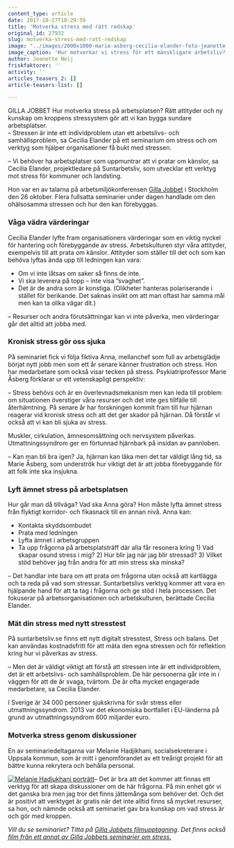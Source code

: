 ```yaml
---
content_type: article
date: 2017-10-27T10:29:59
title: 'Motverka stress med rätt redskap'
original_id: 27932
slug: motverka-stress-med-ratt-redskap
image: "../images/2000x1000-marie-asberg-cecilia-elander-foto-jeanette-neij.jpg"
image_caption: 'Hur motverkar vi stress för ett mänskligare arbetsliv? Det pratade Marie Åsberg och Cecilia Elander om på konferensen Gilla Jobbet. '
author: Jeanette Neij
friskfaktorer: ''
activity: ''
articles_teasers_2: []
article-teasers-list: []

---
```


GILLA JOBBET Hur motverka stress på arbetsplatsen? Rätt attityder och ny kunskap om kroppens stressystem gör att vi kan bygga sundare arbetsplatser.  
– Stressen är inte ett individproblem utan ett arbetslivs- och samhällsproblem, sa Cecilia Elander på ett seminarium om stress och om verktyg som hjälper organisationer få bukt med stressen.

– Vi behöver ha arbetsplatser som uppmuntrar att vi pratar om känslor, sa Cecilia Elander, projektledare på Suntarbetsliv, som utvecklar ett verktyg mot stress för kommuner och landsting.

Hon var en av talarna på arbetsmiljökonferensen [Gilla Jobbet](http://gillajobbet.se/) i Stockholm den 26 oktober. Flera fullsatta seminarier under dagen handlade om den ohälsosamma stressen och hur den kan förebyggas.

### Våga vädra värderingar

Cecilia Elander lyfte fram organisationers värderingar som en viktig nyckel för hantering och förebyggande av stress. Arbetskulturen styr våra attityder, exempelvis till att prata om känslor. Attityder som ställer till det och som kan behöva lyftas ända upp till ledningen kan vara:

*   Om vi inte låtsas om saker så finns de inte.
*   Vi ska leverera på topp – inte visa ”svaghet”.
*   Det är de andra som är konstiga. (Olikheter hanteras polariserande i stället för berikande. Det saknas insikt om att man oftast har samma mål men kan ta olika vägar dit.)

– Resurser och andra förutsättningar kan vi inte påverka, men värderingar går det alltid att jobba med.

### Kronisk stress gör oss sjuka

På seminariet fick vi följa fiktiva Anna, mellanchef som full av arbetsglädje börjat nytt jobb men som ett år senare känner frustration och stress. Hon har medarbetare som också visar tecken på stress. Psykiatriprofessor Marie Åsberg förklarar ur ett vetenskapligt perspektiv:

– Stress behövs och är en överlevnadsmekanism men kan leda till problem om situationen överstiger våra resurser och det inte ges tillfälle till återhämtning. På senare år har forskningen kommit fram till hur hjärnan reagerar vid kronisk stress och att det ger skador på hjärnan. Då förstår vi också att vi kan bli sjuka av stress.

Muskler, cirkulation, ämnesomsättning och nervsystem påverkas. Utmattningssyndrom ger en förtunnad hjärnbark på insidan av pannloben.

– Kan man bli bra igen? Ja, hjärnan kan läka men det tar väldigt lång tid, sa Marie Åsberg, som underströk hur viktigt det är att jobba förebyggande för att folk inte ska insjukna.

### Lyft ämnet stress på arbetsplatsen

Hur går man då tillväga? Vad ska Anna göra? Hon måste lyfta ämnet stress från flyktigt korridor- och fikasnack till en annan nivå. Anna kan:

*   Kontakta skyddsombudet
*   Prata med ledningen
*   Lyfta ämnet i arbetsgruppen
*   Ta upp frågorna på arbetsplatsträff där alla får resonera kring 1) Vad skapar osund stress i mig? 2) Hur blir jag när jag blir stressad? 3) Vilket stöd behöver jag från andra för att min stress ska minska?

– Det handlar inte bara om att prata om frågorna utan också att kartlägga och ta reda på vad som stressar. Suntarbetslivs verktyg kommer att vara en hjälpande hand för att ta tag i frågorna och ge stöd i hela processen. Det fokuserar på arbetsorganisationen och arbetskulturen, berättade Cecilia Elander.

### Mät din stress med nytt stresstest

På suntarbetsliv.se finns ett nytt digitalt stresstest, Stress och balans. Det kan användas kostnadsfritt för att mäta den egna stressen och för reflektion kring hur vi påverkas av stress.

– Men det är väldigt viktigt att förstå att stressen inte är ett individproblem, det är ett arbetslivs- och samhällsproblem. De här personerna går inte in i väggen för att de är svaga, tvärtom. De är ofta mycket engagerade medarbetare, sa Cecilia Elander.

I Sverige är 34 000 personer sjukskrivna för svår stress eller utmattningssyndrom. 2013 var det ekonomiska bortfallet i EU-länderna på grund av utmattningssyndrom 600 miljarder euro.

### Motverka stress genom diskussioner

En av seminariedeltagarna var Melanie Hadjikhani, socialsekreterare i Uppsala kommun, som är mitt i genomförandet av ett treårigt projekt för att bättre kunna rekrytera och behålla personal.

[![Melanie Hadjukhani porträtt](https://www.suntarbetsliv.se/wp-content/uploads/2017/10/200x220-melanie-hadjikhani-foto-jeanette-neij.jpg)](https://www.suntarbetsliv.se/wp-content/uploads/2017/10/200x220-melanie-hadjikhani-foto-jeanette-neij.jpg)– Det är bra att det kommer att finnas ett verktyg för att skapa diskussioner om de här frågorna. På min enhet gör vi det ganska bra men jag tror det finns jättemånga som behöver det. Och det är positivt att verktyget är gratis när det inte alltid finns så mycket resurser, sa hon, och nämnde också att seminariet gav bra kunskap om vad stress är och gör med kroppen.

_Vill du se seminariet? Titta på [Gilla Jobbets filmupptagning](https://youtu.be/a95ZtQK_3TI). Det finns också [film från ett annat av Gilla Jobbets seminarier om stress.](https://youtu.be/15V4NVuUEQg)_

